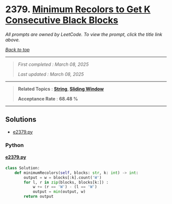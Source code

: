 # 2379. [Minimum Recolors to Get K Consecutive Black Blocks](<https://leetcode.com/problems/minimum-recolors-to-get-k-consecutive-black-blocks>)

*All prompts are owned by LeetCode. To view the prompt, click the title link above.*

*[Back to top](<../README.md>)*

------

> *First completed : March 08, 2025*
>
> *Last updated : March 08, 2025*

------

> **Related Topics** : **[String](<by_topic/String.md>), [Sliding Window](<by_topic/Sliding Window.md>)**
>
> **Acceptance Rate** : **68.48 %**

------

## Solutions

- [e2379.py](<../my-submissions/e2379.py>)
### Python
#### [e2379.py](<../my-submissions/e2379.py>)
```Python
class Solution:
    def minimumRecolors(self, blocks: str, k: int) -> int:
        output = w = blocks[:k].count('W')
        for l, r in zip(blocks, blocks[k:]) :
            w += (r == 'W') - (l == 'W')
            output = min(output, w)
        return output
```

